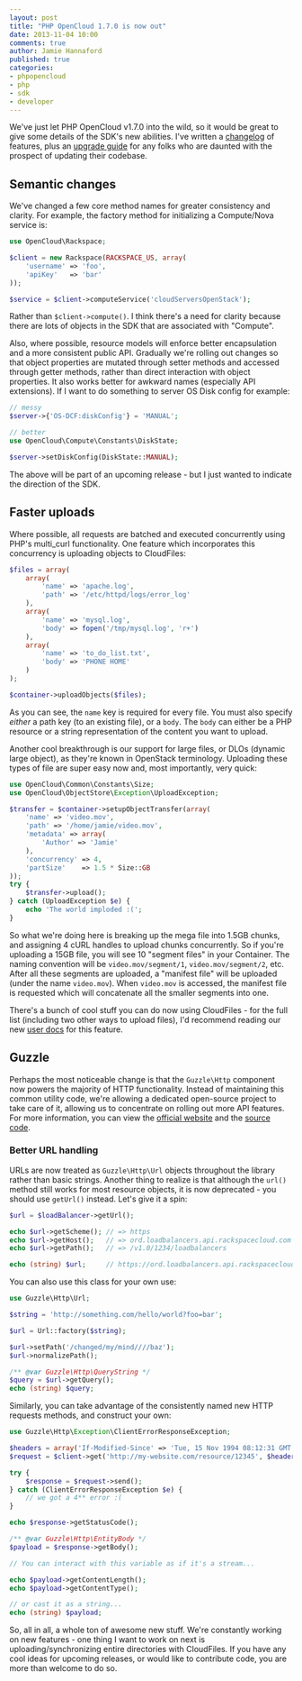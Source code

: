```yaml
---
layout: post
title: "PHP OpenCloud 1.7.0 is now out"
date: 2013-11-04 10:00
comments: true
author: Jamie Hannaford
published: true
categories:
- phpopencloud
- php
- sdk
- developer
---
```


We've just let PHP OpenCloud v1.7.0 into the wild, so it would be great to give some details of the SDK's new abilities. I've written a [changelog](https://github.com/rackspace/php-opencloud/blob/master/docs/changelog/1.7.0.md) of features, plus an [upgrade guide](https://github.com/rackspace/php-opencloud/blob/master/docs/changelog/Upgrading%20to%201.7.0.md) for any folks who are daunted with the prospect of updating their codebase.

<!-- more -->

## Semantic changes

We've changed a few core method names for greater consistency and clarity. For example, the factory method for initializing a Compute/Nova service is:

```php
use OpenCloud\Rackspace;

$client = new Rackspace(RACKSPACE_US, array(
	'username' => 'foo',
	'apiKey'   => 'bar'
));

$service = $client->computeService('cloudServersOpenStack');
```

Rather than `$client->compute()`. I think there's a need for clarity because there are lots of objects in the SDK that are associated with "Compute".

Also, where possible, resource models will enforce better encapsulation and a more consistent public API. Gradually we're rolling out changes so that object properties are mutated through setter methods and accessed through getter methods, rather than direct interaction with object properties. It also works better for awkward names (especially API extensions). If I want to do something to server OS Disk config for example:

```php
// messy
$server->{'OS-DCF:diskConfig'} = 'MANUAL';

// better
use OpenCloud\Compute\Constants\DiskState;

$server->setDiskConfig(DiskState::MANUAL);
```

The above will be part of an upcoming release - but I just wanted to indicate the direction of the SDK.

## Faster uploads

Where possible, all requests are batched and executed concurrently using PHP's multi_curl functionality. One feature which incorporates this concurrency is uploading objects to CloudFiles:

```php
$files = array(
    array(
        'name' => 'apache.log',
        'path' => '/etc/httpd/logs/error_log'
    ),
    array(
        'name' => 'mysql.log',
        'body' => fopen('/tmp/mysql.log', 'r+')
    ),
    array(
        'name' => 'to_do_list.txt',
        'body' => 'PHONE HOME'
    )
);

$container->uploadObjects($files);
```

As you can see, the `name` key is required for every file. You must also specify _either_ a path key (to an existing file), or a `body`. The `body` can either be a PHP resource or a string representation of the content you want to upload.

Another cool breakthrough is our support for large files, or DLOs (dynamic large object), as they're known in OpenStack terminology. Uploading these types of file are super easy now and, most importantly, very quick:

```php
use OpenCloud\Common\Constants\Size;
use OpenCloud\ObjectStore\Exception\UploadException;

$transfer = $container->setupObjectTransfer(array(
    'name' => 'video.mov',
    'path' => '/home/jamie/video.mov',
    'metadata' => array(
        'Author' => 'Jamie'
    ),
    'concurrency' => 4,
    'partSize'    => 1.5 * Size::GB
));
try {
	$transfer->upload();
} catch (UploadException $e) {
	echo 'The world imploded :(';
}
```

So what we're doing here is breaking up the mega file into 1.5GB chunks, and assigning 4 cURL handles to upload chunks concurrently. So if you're uploading a 15GB file, you will  see 10 "segment files" in your Container. The naming convention will be `video.mov/segment/1`, `video.mov/segment/2`, etc. After all these segments are uploaded, a "manifest file" will be uploaded (under the name `video.mov`). When `video.mov` is accessed, the manifest file is requested which will concatenate all the smaller segments into one.

There's a bunch of cool stuff you can do now using CloudFiles - for the full list (including two other ways to upload files), I'd recommend reading our new [user docs](https://github.com/rackspace/php-opencloud/tree/master/docs/userguide/ObjectStore) for this feature.

## Guzzle

Perhaps the most noticeable change is that the `Guzzle\Http` component now powers the majority of HTTP functionality. Instead of maintaining this common utility code, we're allowing a dedicated open-source project to take care of it, allowing us to concentrate on rolling out more API features. For more information, you can view the [official website](http://docs.guzzlephp.org/en/latest/) and the [source code](https://github.com/guzzle/guzzle/tree/master/src/Guzzle/Http).

### Better URL handling

URLs are now treated as `Guzzle\Http\Url` objects throughout the library rather than basic strings. Another thing to realize is that although the `url()` method still works for most resource objects, it is now deprecated - you should use `getUrl()` instead. Let's give it a spin:

```php
$url = $loadBalancer->getUrl();

echo $url->getScheme(); // => https
echo $url->getHost();   // => ord.loadbalancers.api.rackspacecloud.com
echo $url->getPath();   // => /v1.0/1234/loadbalancers

echo (string) $url;     // https://ord.loadbalancers.api.rackspacecloud.com/v1.0/1234/loadbalancers
```

You can also use this class for your own use:
```php
use Guzzle\Http\Url;

$string = 'http://something.com/hello/world?foo=bar';

$url = Url::factory($string);

$url->setPath('/changed/my/mind////baz');
$url->normalizePath();

/** @var Guzzle\Http\QueryString */
$query = $url->getQuery();
echo (string) $query;
```

Similarly, you can take advantage of the consistently named new HTTP requests methods, and construct your own:

```php
use Guzzle\Http\Exception\ClientErrorResponseException;

$headers = array('If-Modified-Since' => 'Tue, 15 Nov 1994 08:12:31 GMT');
$request = $client->get('http://my-website.com/resource/12345', $headers);

try {
	$response = $request->send();
} catch (ClientErrorResponseException $e) {
	// we got a 4** error :(
}

echo $response->getStatusCode();

/** @var Guzzle\Http\EntityBody */
$payload = $response->getBody();

// You can interact with this variable as if it's a stream...

echo $payload->getContentLength();
echo $payload->getContentType();

// or cast it as a string...
echo (string) $payload;
```

So, all in all, a whole ton of awesome new stuff. We're constantly working on new features - one thing I want to work on next is uploading/synchronizing entire directories with CloudFiles. If you have any cool ideas for upcoming releases, or would like to contribute code, you are more than welcome to do so.
